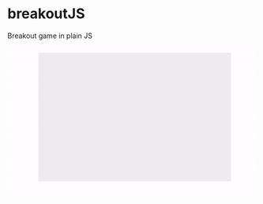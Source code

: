 # breakoutJS

Breakout game in plain JS

![breakout](https://github.com/Jhonneg/breakoutJS/blob/main/assets/Screencastfrom03-05-2024065208PM-ezgif.com-video-to-gif-converter.gif?raw=true)
